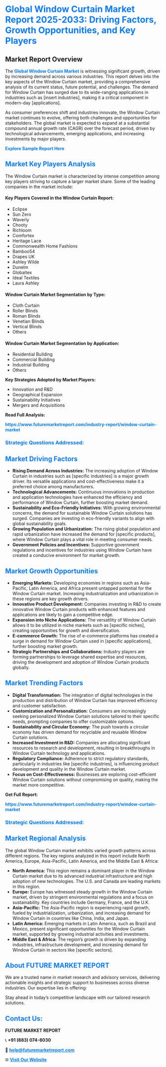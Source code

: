<h1 style="color: #007BFF;">Global Window Curtain Market Report 2025-2033: Driving Factors, Growth Opportunities, and Key Players</h1>

<section id="overview">
<h2>Market Report Overview</h2>
<p>The <a href="https://www.futuremarketreport.com/industry-report/window-curtain-market" style="color: #007BFF; text-decoration: none;"><strong>Global Window Curtain Market</strong></a> is witnessing significant growth, driven by increasing demand across various industries. This report delves into the key aspects of the Window Curtain market, providing a comprehensive analysis of its current status, future potential, and challenges. The demand for Window Curtain has surged due to its wide-ranging applications in industries such as [insert industries], making it a critical component in modern-day [applications].</p>
<p>As consumer preferences shift and industries innovate, the Window Curtain market continues to evolve, offering both challenges and opportunities for stakeholders. The global market is expected to expand at a substantial compound annual growth rate (CAGR) over the forecast period, driven by technological advancements, emerging applications, and increasing investments by major players.</p>
</section>

<section id="overview">
<p><a href="https://www.futuremarketreport.com/request-sample/reportId=52828" style="color: #007BFF; text-decoration: none;"><strong>Explore Sample Report Here</strong></a></p>
</section>

<section id="key-players">
<h2 style="color: #007BFF;">Market Key Players Analysis</h2>
<p>The Window Curtain market is characterized by intense competition among key players striving to capture a larger market share. Some of the leading companies in the market include:</p>
<h4>Key Players Covered in the Window Curtain Report:</h4>
<ul><li>Eclipse</li><li>Sun Zero</li><li>Waverly</li><li>Chooty</li><li>Richloom</li><li>Comfortex</li><li>Heritage Lace</li><li>Commonwealth Home Fashions</li><li>Bamboo54</li><li>Drapes UK</li><li>Ashley Wilde</li><li>Dunelm</li><li>Globaltex</li><li>Ideal Textiles</li><li>Laura Ashley</li></ul>
<h4>Window Curtain Market Segmentation by Type:</h4>
<ul><li>Cloth Curtain</li><li>Roller Blinds</li><li>Roman Blinds</li><li>Venetian Blinds</li><li>Vertical Blinds</li><li>Others</li></ul>

<h4>Window Curtain Market Segmentation by Application:</h4>
<ul><li>Residential Building</li><li>Commercial Building</li><li>Industrial Building</li><li>Others</li></ul>
<p><strong>Key Strategies Adopted by Market Players:</strong></p>
<ul>
<li>Innovation and R&D</li>
<li>Geographical Expansion</li>
<li>Sustainability Initiatives</li>
<li>Mergers and Acquisitions</li>
</ul>
</section>

<section>
<p><strong>Read Full Analysis: </strong></p><a href="https://www.futuremarketreport.com/industry-report/window-curtain-market" style="color: #007BFF; text-decoration: none;"><strong>https://www.futuremarketreport.com/industry-report/window-curtain-market</strong></a>
<h3 style="color: #007BFF;">Strategic Questions Addressed:</h3>
</section>

<section id="driving-factors">
<h2 style="color: #007BFF;">Market Driving Factors</h2>
<ul>
<li><strong>Rising Demand Across Industries:</strong> The increasing adoption of Window Curtain in industries such as [specific industries] is a major growth driver. Its versatile applications and cost-effectiveness make it a preferred choice among manufacturers.</li>
<li><strong>Technological Advancements:</strong> Continuous innovations in production and application technologies have enhanced the efficiency and performance of Window Curtain, further boosting market demand.</li>
<li><strong>Sustainability and Eco-Friendly Initiatives:</strong> With growing environmental concerns, the demand for sustainable Window Curtain solutions has surged. Companies are investing in eco-friendly variants to align with global sustainability goals.</li>
<li><strong>Growing Population and Urbanization:</strong> The rising global population and rapid urbanization have increased the demand for [specific products], where Window Curtain plays a vital role in meeting consumer needs.</li>
<li><strong>Government Policies and Incentives:</strong> Supportive government regulations and incentives for industries using Window Curtain have created a conducive environment for market growth.</li>
</ul>
</section>

<section id="growth-opportunities">
<h2 style="color: #007BFF;">Market Growth Opportunities</h2>
<ul>
<li><strong>Emerging Markets:</strong> Developing economies in regions such as Asia-Pacific, Latin America, and Africa present untapped potential for the Window Curtain market. Increasing industrialization and urbanization in these regions are key growth drivers.</li>
<li><strong>Innovative Product Development:</strong> Companies investing in R&D to create innovative Window Curtain products with enhanced features and applications are likely to gain a competitive edge.</li>
<li><strong>Expansion into Niche Applications:</strong> The versatility of Window Curtain allows it to be utilized in niche markets such as [specific niches], creating opportunities for growth and diversification.</li>
<li><strong>E-commerce Growth:</strong> The rise of e-commerce platforms has created a surge in demand for Window Curtain used in [specific applications], further boosting market growth.</li>
<li><strong>Strategic Partnerships and Collaborations:</strong> Industry players are forming partnerships to leverage shared expertise and resources, driving the development and adoption of Window Curtain products globally.</li>
</ul>
</section>

<section id="trending-factors">
<h2 style="color: #007BFF;">Market Trending Factors</h2>
<ul>
<li><strong>Digital Transformation:</strong> The integration of digital technologies in the production and distribution of Window Curtain has improved efficiency and customer satisfaction.</li>
<li><strong>Customization and Personalization:</strong> Consumers are increasingly seeking personalized Window Curtain solutions tailored to their specific needs, prompting companies to offer customizable options.</li>
<li><strong>Sustainability and Circular Economy:</strong> The push towards a circular economy has driven demand for recyclable and reusable Window Curtain solutions.</li>
<li><strong>Increased Investment in R&D:</strong> Companies are allocating significant resources to research and development, resulting in breakthroughs in Window Curtain technology and applications.</li>
<li><strong>Regulatory Compliance:</strong> Adherence to strict regulatory standards, particularly in industries like [specific industries], is influencing product development and quality in the Window Curtain market.</li>
<li><strong>Focus on Cost-Effectiveness:</strong> Businesses are exploring cost-efficient Window Curtain solutions without compromising on quality, making the market more competitive.</li>
</ul>
</section>

<section>
<p><strong>Get Full Report: </strong></p><a href="https://www.futuremarketreport.com/industry-report/window-curtain-market" style="color: #007BFF; text-decoration: none;"><strong>https://www.futuremarketreport.com/industry-report/window-curtain-market</strong></a>
<h3 style="color: #007BFF;">Strategic Questions Addressed:</h3>
</section>


<section id="regional-analysis">
<h2 style="color: #007BFF;">Market Regional Analysis</h2>
<p>The global Window Curtain market exhibits varied growth patterns across different regions. The key regions analyzed in this report include North America, Europe, Asia-Pacific, Latin America, and the Middle East & Africa:</p>
<ul>
<li><strong>North America:</strong> This region remains a dominant player in the Window Curtain market due to its advanced industrial infrastructure and high adoption of new technologies. The U.S. and Canada are leading markets in this region.</li>
<li><strong>Europe:</strong> Europe has witnessed steady growth in the Window Curtain market, driven by stringent environmental regulations and a focus on sustainability. Key countries include Germany, France, and the U.K.</li>
<li><strong>Asia-Pacific:</strong> The Asia-Pacific region is experiencing rapid growth, fueled by industrialization, urbanization, and increasing demand for Window Curtain in countries like China, India, and Japan.</li>
<li><strong>Latin America:</strong> Emerging markets in Latin America, such as Brazil and Mexico, present significant opportunities for the Window Curtain market, supported by growing industrial activities and investments.</li>
<li><strong>Middle East & Africa:</strong> The region’s growth is driven by expanding industries, infrastructure development, and increasing demand for Window Curtain in sectors like [specific sectors].</li>
</ul>
</section>

<footer>
<h2 style="color: #007BFF;">About FUTURE MARKET REPORT</h2>
<p>We are a trusted name in market research and advisory services, delivering actionable insights and strategic support to businesses across diverse industries. Our expertise lies in offering:</p>

<p>Stay ahead in today’s competitive landscape with our tailored research solutions.</p>

<h2 style="color: #007BFF;">Contact Us:</h2>
<p><strong>FUTURE MARKET REPORT</strong></p>
<p>📞 <strong>+91 (883) 074-8030</strong></p>
<p>📧 <strong><a href="mailto:help@futuremarketreport.com" style="color: #007BFF;">help@futuremarketreport.com</a></strong></p>
<p>🌐 <strong><a href="https://www.futuremarketreport.com/" style="color: #007BFF;">Visit Our Website</a></strong></p>
</footer>